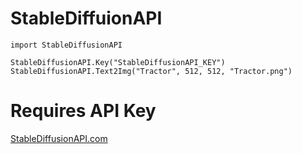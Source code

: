 # StableDiffuionAPI
```
import StableDiffusionAPI

StableDiffusionAPI.Key("StableDiffusionAPI_KEY")
StableDiffusionAPI.Text2Img("Tractor", 512, 512, "Tractor.png")
```
# Requires API Key
[StableDiffusionAPI.com](https://stablediffusionapi.com/)
